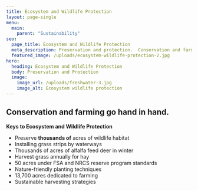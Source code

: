 ```yaml
---
title: Ecosystem and Wildlife Protection
layout: page-single
menu:
  main:
    parent: "Sustainability"
seo:
  page_title: Ecosystem and Wildlife Protection
  meta_description: Preservation and protection.  Conservation and farming go hand in hand.
  featured_image: /uploads/ecosystem-wildlife-protection-2.jpg
hero:
  heading: Ecosystem and Wildlife Protection
  body: Preservation and Protection
  image:
    image_url: /uploads/freshwater-3.jpg
    image_alt: Ecosystem wildlife protection
---
```


## Conservation and farming go hand in hand.

**Keys to Ecosystem and Wildlife Protection**

* Preserve **thousands of** acres of wildlife habitat
* Installing grass strips by waterways
* Thousands of acres of alfalfa feed deer in winter
* Harvest grass annually for hay
* 50 acres under FSA and NRCS reserve program standards
* Nature-friendly planting techniques
* 13,700 acres dedicated to farming
* Sustainable harvesting strategies